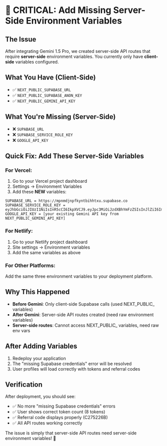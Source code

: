 # 🚨 CRITICAL: Add Missing Server-Side Environment Variables

## The Issue
After integrating Gemini 1.5 Pro, we created server-side API routes that require **server-side** environment variables. You currently only have **client-side** variables configured.

## What You Have (Client-Side)
- ✅ `NEXT_PUBLIC_SUPABASE_URL`
- ✅ `NEXT_PUBLIC_SUPABASE_ANON_KEY`
- ✅ `NEXT_PUBLIC_GEMINI_API_KEY`

## What You're Missing (Server-Side)
- ❌ `SUPABASE_URL`
- ❌ `SUPABASE_SERVICE_ROLE_KEY`
- ❌ `GOOGLE_API_KEY`

## Quick Fix: Add These Server-Side Variables

### For Vercel:
1. Go to your Vercel project dashboard
2. Settings → Environment Variables
3. Add these **NEW** variables:

```
SUPABASE_URL = https://mpnmdjnpfkyntbihhtxu.supabase.co
SUPABASE_SERVICE_ROLE_KEY = eyJhbGciOiJIUzI1NiIsInR5cCI6IkpXVCJ9.eyJpc3MiOiJzdXBhYmFzZSIsInJlZiI6Im1wbm1kam5wZmt5bnRiaWhodHh1Iiwicm9sZSI6InNlcnZpY2Vfcm9sZSIsImlhdCI6MTc1ODgwNjM4OCwiZXhwIjoyMDc0MzgyMzg4fQ.bXCSurKqWLE0Jzg8fxhtjnT94b_XWN9cje2LfihoYz4
GOOGLE_API_KEY = [your existing Gemini API key from NEXT_PUBLIC_GEMINI_API_KEY]
```

### For Netlify:
1. Go to your Netlify project dashboard
2. Site settings → Environment variables
3. Add the same variables as above

### For Other Platforms:
Add the same three environment variables to your deployment platform.

## Why This Happened
- **Before Gemini**: Only client-side Supabase calls (used NEXT_PUBLIC_ variables)
- **After Gemini**: Server-side API routes created (need raw environment variables)
- **Server-side routes**: Cannot access NEXT_PUBLIC_ variables, need raw env vars

## After Adding Variables
1. Redeploy your application
2. The "missing Supabase credentials" error will be resolved
3. User profiles will load correctly with tokens and referral codes

## Verification
After deployment, you should see:
- ✅ No more "missing Supabase credentials" errors
- ✅ User shows correct token count (8 tokens)
- ✅ Referral code displays properly (C275226B)
- ✅ All API routes working correctly

The issue is simply that server-side API routes need server-side environment variables! 🎯
